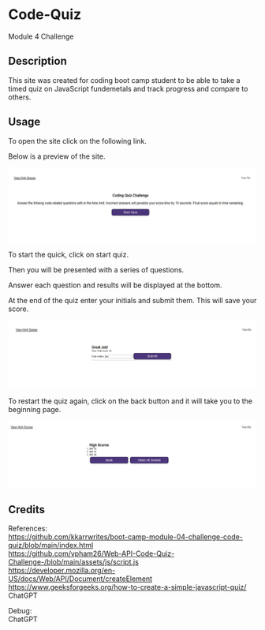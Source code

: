 # Code-Quiz
Module 4 Challenge

## Description
This site was created for coding boot camp student to be able to take a timed quiz on JavaScript fundemetals and track progress and compare to others.


## Usage
To open the site click on the following link.

Below is a preview of the site.

![alt text](./assets/images/start-quiz-ss.JPG)

To start the quick, click on start quiz. 

Then you will be presented with a series of questions.

Answer each question and results will be displayed at the bottom.

At the end of the quiz enter your initials and submit them. This will save your score.

![alt text](./assets/images/score-ss.JPG)

To restart the quiz again, click on the back button and it will take you to the beginning page.

![alt text](./assets/images/score-list-ss.JPG)

## Credits
References:\
https://github.com/kkarrwrites/boot-camp-module-04-challenge-code-quiz/blob/main/index.html \
https://github.com/vpham26/Web-API-Code-Quiz-Challenge-/blob/main/assets/js/script.js \
https://developer.mozilla.org/en-US/docs/Web/API/Document/createElement \
https://www.geeksforgeeks.org/how-to-create-a-simple-javascript-quiz/ \
ChatGPT

Debug:\
ChatGPT


